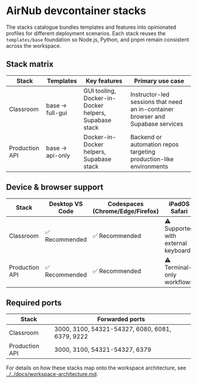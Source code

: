 # AirNub devcontainer stacks

The stacks catalogue bundles templates and features into opinionated profiles for different deployment scenarios. Each stack reuses the `templates/base` foundation so Node.js, Python, and pnpm remain consistent across the workspace.

## Stack matrix

| Stack | Templates | Key features | Primary use case |
| ----- | --------- | ------------ | ---------------- |
| Classroom | base → full-gui | GUI tooling, Docker-in-Docker helpers, Supabase stack | Instructor-led sessions that need an in-container browser and Supabase services |
| Production API | base → api-only | Docker-in-Docker helpers, Supabase stack | Backend or automation repos targeting production-like environments |

## Device & browser support

| Stack | Desktop VS Code | Codespaces (Chrome/Edge/Firefox) | iPadOS Safari | Android Chrome |
| ----- | --------------- | -------------------------------- | ------------- | ------------- |
| Classroom | ✅ Recommended | ✅ Recommended | ⚠️ Supported with external keyboard | ⚠️ Supported for light dashboards |
| Production API | ✅ Recommended | ✅ Recommended | ⚠️ Terminal-only workflows | ⚠️ Terminal-only workflows |

## Required ports

| Stack | Forwarded ports |
| ----- | --------------- |
| Classroom | 3000, 3100, 54321-54327, 6080, 6081, 6379, 9222 |
| Production API | 3000, 3100, 54321-54327, 6379 |

For details on how these stacks map onto the workspace architecture, see [../../docs/workspace-architecture.md](../../docs/workspace-architecture.md).
